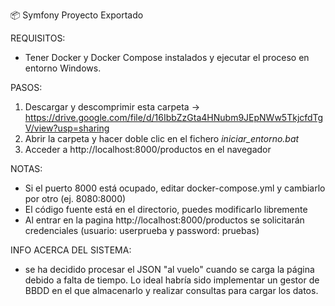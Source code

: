 📦 Symfony Proyecto Exportado

REQUISITOS:
- Tener Docker y Docker Compose instalados y ejecutar el proceso en entorno Windows.

PASOS:
1. Descargar y descomprimir esta carpeta -> https://drive.google.com/file/d/16IbbZzGta4HNubm9JEpNWw5TkjcfdTgV/view?usp=sharing
2. Abrir la carpeta y hacer doble clic en el fichero *iniciar_entorno.bat*
3. Acceder a http://localhost:8000/productos en el navegador

NOTAS:
- Si el puerto 8000 está ocupado, editar docker-compose.yml y cambiarlo por otro (ej. 8080:8000)
- El código fuente está en el directorio, puedes modificarlo libremente
- Al entrar en la pagina http://localhost:8000/productos se solicitarán credenciales (usuario: userprueba y password: pruebas)


INFO ACERCA DEL SISTEMA:
- se ha decidido procesar el JSON "al vuelo" cuando se carga la página debido a falta de tiempo. Lo ideal habría sido implementar un gestor de BBDD en el que almacenarlo y realizar consultas para cargar los datos.
